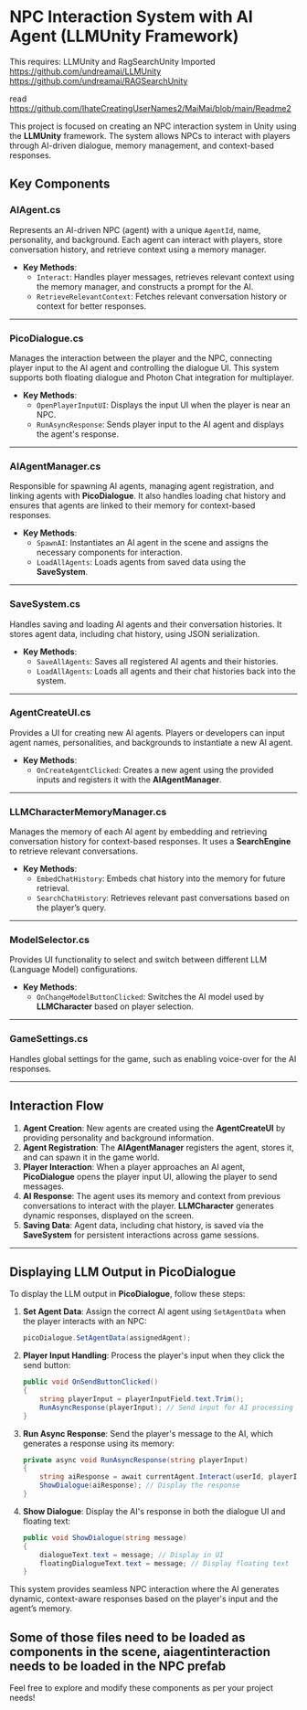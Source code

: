 # NPC Interaction System with AI Agent (LLMUnity Framework)

This requires: LLMUnity and RagSearchUnity Imported
https://github.com/undreamai/LLMUnity
https://github.com/undreamai/RAGSearchUnity

read https://github.com/IhateCreatingUserNames2/MaiMai/blob/main/Readme2 


This project is focused on creating an NPC interaction system in Unity using the **LLMUnity** framework. The system allows NPCs to interact with players through AI-driven dialogue, memory management, and context-based responses.

## Key Components

### **AIAgent.cs**

Represents an AI-driven NPC (agent) with a unique `AgentId`, name, personality, and background. Each agent can interact with players, store conversation history, and retrieve context using a memory manager.

- **Key Methods**:
  - `Interact`: Handles player messages, retrieves relevant context using the memory manager, and constructs a prompt for the AI.
  - `RetrieveRelevantContext`: Fetches relevant conversation history or context for better responses.

---

### **PicoDialogue.cs**

Manages the interaction between the player and the NPC, connecting player input to the AI agent and controlling the dialogue UI. This system supports both floating dialogue and Photon Chat integration for multiplayer.

- **Key Methods**:
  - `OpenPlayerInputUI`: Displays the input UI when the player is near an NPC.
  - `RunAsyncResponse`: Sends player input to the AI agent and displays the agent's response.

---

### **AIAgentManager.cs**

Responsible for spawning AI agents, managing agent registration, and linking agents with **PicoDialogue**. It also handles loading chat history and ensures that agents are linked to their memory for context-based responses.

- **Key Methods**:
  - `SpawnAI`: Instantiates an AI agent in the scene and assigns the necessary components for interaction.
  - `LoadAllAgents`: Loads agents from saved data using the **SaveSystem**.

---

### **SaveSystem.cs**

Handles saving and loading AI agents and their conversation histories. It stores agent data, including chat history, using JSON serialization.

- **Key Methods**:
  - `SaveAllAgents`: Saves all registered AI agents and their histories.
  - `LoadAllAgents`: Loads all agents and their chat histories back into the system.

---

### **AgentCreateUI.cs**

Provides a UI for creating new AI agents. Players or developers can input agent names, personalities, and backgrounds to instantiate a new AI agent.

- **Key Methods**:
  - `OnCreateAgentClicked`: Creates a new agent using the provided inputs and registers it with the **AIAgentManager**.

---

### **LLMCharacterMemoryManager.cs**

Manages the memory of each AI agent by embedding and retrieving conversation history for context-based responses. It uses a **SearchEngine** to retrieve relevant conversations.

- **Key Methods**:
  - `EmbedChatHistory`: Embeds chat history into the memory for future retrieval.
  - `SearchChatHistory`: Retrieves relevant past conversations based on the player’s query.

---

### **ModelSelector.cs**

Provides UI functionality to select and switch between different LLM (Language Model) configurations.

- **Key Methods**:
  - `OnChangeModelButtonClicked`: Switches the AI model used by **LLMCharacter** based on player selection.

---

### **GameSettings.cs**

Handles global settings for the game, such as enabling voice-over for the AI responses.

---

## Interaction Flow

1. **Agent Creation**: New agents are created using the **AgentCreateUI** by providing personality and background information.
2. **Agent Registration**: The **AIAgentManager** registers the agent, stores it, and can spawn it in the game world.
3. **Player Interaction**: When a player approaches an AI agent, **PicoDialogue** opens the player input UI, allowing the player to send messages.
4. **AI Response**: The agent uses its memory and context from previous conversations to interact with the player. **LLMCharacter** generates dynamic responses, displayed on the screen.
5. **Saving Data**: Agent data, including chat history, is saved via the **SaveSystem** for persistent interactions across game sessions.

---

## Displaying LLM Output in PicoDialogue

To display the LLM output in **PicoDialogue**, follow these steps:

1. **Set Agent Data**: Assign the correct AI agent using `SetAgentData` when the player interacts with an NPC:
    ```csharp
    picoDialogue.SetAgentData(assignedAgent);
    ```

2. **Player Input Handling**: Process the player's input when they click the send button:
    ```csharp
    public void OnSendButtonClicked()
    {
        string playerInput = playerInputField.text.Trim();
        RunAsyncResponse(playerInput); // Send input for AI processing
    }
    ```

3. **Run Async Response**: Send the player's message to the AI, which generates a response using its memory:
    ```csharp
    private async void RunAsyncResponse(string playerInput)
    {
        string aiResponse = await currentAgent.Interact(userId, playerInput);
        ShowDialogue(aiResponse); // Display the response
    }
    ```

4. **Show Dialogue**: Display the AI's response in both the dialogue UI and floating text:
    ```csharp
    public void ShowDialogue(string message)
    {
        dialogueText.text = message; // Display in UI
        floatingDialogueText.text = message; // Display floating text
    }
    ```

This system provides seamless NPC interaction where the AI generates dynamic, context-aware responses based on the player's input and the agent’s memory.


Some of those files need to be loaded as components in the scene, aiagentinteraction needs to be loaded in the NPC prefab
---

Feel free to explore and modify these components as per your project needs!
